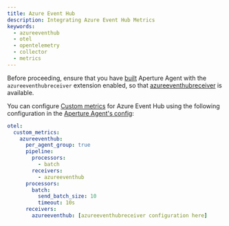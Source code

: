 ```yaml
---
title: Azure Event Hub
description: Integrating Azure Event Hub Metrics
keywords:
  - azureeventhub
  - otel
  - opentelemetry
  - collector
  - metrics
---
```


Before proceeding, ensure that you have [built][build] Aperture Agent with the
`azureeventhubreceiver` extension enabled, so that
[azureeventhubreceiver][receiver] is available.

You can configure [Custom metrics][custom-metrics] for Azure Event Hub using the
following configuration in the [Aperture Agent's config][agent-config]:

```yaml
otel:
  custom_metrics:
    azureeventhub:
      per_agent_group: true
      pipeline:
        processors:
          - batch
        receivers:
          - azureeventhub
      processors:
        batch:
          send_batch_size: 10
          timeout: 10s
      receivers:
        azureeventhub: [azureeventhubreceiver configuration here]
```

[build]: /reference/aperturectl/build/agent/agent.md
[receiver]:
  https://github.com/open-telemetry/opentelemetry-collector-contrib/tree/main/receiver/azureeventhubreceiver
[custom-metrics]: /reference/configuration/agent.md#custom-metrics-config
[agent-config]: /reference/configuration/agent.md#agent-o-t-e-l-config
